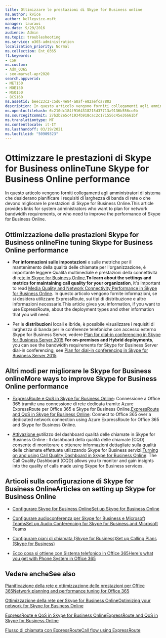 ```yaml
---
title: Ottimizzare le prestazioni di Skype for Business online
ms.author: kvice
author: kelleyvice-msft
manager: laurawi
ms.date: 9/29/2016
audience: Admin
ms.topic: troubleshooting
ms.service: o365-administration
localization_priority: Normal
ms.collection: Ent_O365
f1.keywords:
- CSH
ms.custom:
- Adm_O365
- seo-marvel-apr2020
search.appverid:
- MET150
- MOE150
- MSO150
- BCS160
ms.assetid: beec23c2-c5d6-4e84-a8af-e82aefca7802
description: In questo articolo vengono forniti collegamenti agli amministratori di sistema che pianificano i requisiti di larghezza di banda di rete o migliorano le prestazioni di Skype for Business Online.
ms.openlocfilehash: 6c210dc184f9164318215d37713a9136b556cc0b
ms.sourcegitcommit: 27b2b2e5c41934b918cac2c171556c45e36661bf
ms.translationtype: MT
ms.contentlocale: it-IT
ms.lasthandoff: 03/19/2021
ms.locfileid: "50909323"
---
```

# <a name="tune-skype-for-business-online-performance"></a><span data-ttu-id="547c0-103">Ottimizzare le prestazioni di Skype for Business online</span><span class="sxs-lookup"><span data-stu-id="547c0-103">Tune Skype for Business Online performance</span></span>

<span data-ttu-id="547c0-104">In questo articolo vengono forniti collegamenti agli amministratori di sistema che desiderano pianificare i requisiti di larghezza di banda di rete o che devono migliorare le prestazioni di Skype for Business Online.</span><span class="sxs-lookup"><span data-stu-id="547c0-104">This article provides links for system administrators who want to plan for network bandwidth requirements, or who need to improve the performance of Skype for Business Online.</span></span> 
  
## <a name="fine-tuning-skype-for-business-online-performance"></a><span data-ttu-id="547c0-105">Ottimizzazione delle prestazioni Skype for Business online</span><span class="sxs-lookup"><span data-stu-id="547c0-105">Fine tuning Skype for Business Online performance</span></span>

- <span data-ttu-id="547c0-106">**Per informazioni sulle impostazioni** e sulle metriche per il mantenimento della qualità delle chiamate per l'organizzazione, è importante leggere Qualità multimediale e prestazioni della connettività di [rete in Skype for Business Online.](/skypeforbusiness/optimizing-your-network/media-quality-and-network-connectivity-performance)</span><span class="sxs-lookup"><span data-stu-id="547c0-106">**To learn about the settings and metrics for maintaining call quality for your organization**, it's important to read [Media Quality and Network Connectivity Performance in Skype for Business Online](/skypeforbusiness/optimizing-your-network/media-quality-and-network-connectivity-performance).</span></span> <span data-ttu-id="547c0-107">In questo articolo vengono fornite informazioni, se si desidera utilizzare ExpressRoute, sui tipi di distribuzione e altre informazioni necessarie.</span><span class="sxs-lookup"><span data-stu-id="547c0-107">This article gives you information, if you want to use ExpressRoute, about the deployment types and other information that you will need.</span></span>
    
- <span data-ttu-id="547c0-108">Per le **distribuzioni** locali e ibride, è possibile visualizzare i requisiti di larghezza di banda per le conferenze telefoniche con accesso esterno Skype for Business Server, vedere [Plan for dial-in conferencing in Skype for Business Server 2015](/skypeforbusiness/plan-your-deployment/conferencing/dial-in-conferencing).</span><span class="sxs-lookup"><span data-stu-id="547c0-108">**For on-premises and Hybrid deployments**, you can see the bandwidth requirements for Skype for Business Server dial-in conferencing, see [Plan for dial-in conferencing in Skype for Business Server 2015](/skypeforbusiness/plan-your-deployment/conferencing/dial-in-conferencing).</span></span>
    
## <a name="more-ways-to-improve-skype-for-business-online-performance"></a><span data-ttu-id="547c0-109">Altri modi per migliorare le Skype for Business online</span><span class="sxs-lookup"><span data-stu-id="547c0-109">More ways to improve Skype for Business Online performance</span></span>

- <span data-ttu-id="547c0-110">[ExpressRoute e QoS in Skype for Business Online](/skypeforbusiness/optimizing-your-network/expressroute-and-qos-in-skype-for-business-online): Connessione a Office 365 tramite una connessione di rete dedicata tramite Azure ExpressRoute per Office 365 e Skype for Business Online.</span><span class="sxs-lookup"><span data-stu-id="547c0-110">[ExpressRoute and QoS in Skype for Business Online](/skypeforbusiness/optimizing-your-network/expressroute-and-qos-in-skype-for-business-online): Connect to Office 365 over a dedicated network connection using Azure ExpressRoute for Office 365 and Skype for Business Online.</span></span> 
    
- <span data-ttu-id="547c0-111">[Attivazione e](/SkypeForBusiness/using-call-quality-in-your-organization/turning-on-and-using-call-quality-dashboard)utilizzo del dashboard qualità delle chiamate in Skype for Business Online : Il dashboard della qualità delle chiamate (CQD) consente di monitorare e ottenere informazioni dettagliate sulla qualità delle chiamate effettuate utilizzando Skype for Business servizi.</span><span class="sxs-lookup"><span data-stu-id="547c0-111">[Turning on and using Call Quality Dashboard in Skype for Business Online](/SkypeForBusiness/using-call-quality-in-your-organization/turning-on-and-using-call-quality-dashboard): The Call Quality Dashboard (CQD) allows you to monitor and gain insights into the quality of calls made using Skype for Business services.</span></span> 
    
## <a name="articles-on-setting-up-skype-for-business-online"></a><span data-ttu-id="547c0-112">Articoli sulla configurazione di Skype for Business Online</span><span class="sxs-lookup"><span data-stu-id="547c0-112">Articles on setting up Skype for Business Online</span></span>

- [<span data-ttu-id="547c0-113">Configurare Skype for Business Online</span><span class="sxs-lookup"><span data-stu-id="547c0-113">Set up Skype for Business Online</span></span>](/skypeforbusiness/set-up-skype-for-business-online/set-up-skype-for-business-online)
    
- [<span data-ttu-id="547c0-114">Configurare audioconferenza per Skype for Business e Microsoft Teams</span><span class="sxs-lookup"><span data-stu-id="547c0-114">Set up Audio Conferencing for Skype for Business and Microsoft Teams</span></span>](/skypeforbusiness/audio-conferencing-in-office-365/set-up-audio-conferencing)
    
- [<span data-ttu-id="547c0-115">Configurare piani di chiamata (Skype for Business)</span><span class="sxs-lookup"><span data-stu-id="547c0-115">Set up Calling Plans (Skype for Business)</span></span>](/SkypeForBusiness/what-are-calling-plans-in-office-365/set-up-calling-plans)
    
- [<span data-ttu-id="547c0-116">Ecco cosa si ottiene con Sistema telefonico in Office 365</span><span class="sxs-lookup"><span data-stu-id="547c0-116">Here's what you get with Phone System in Office 365</span></span>](/skypeforbusiness/what-is-phone-system-in-office-365/here-s-what-you-get-with-phone-system)
    
## <a name="see-also"></a><span data-ttu-id="547c0-117">Vedere anche</span><span class="sxs-lookup"><span data-stu-id="547c0-117">See also</span></span>

[<span data-ttu-id="547c0-118">Pianificazione della rete e ottimizzazione delle prestazioni per Office 365</span><span class="sxs-lookup"><span data-stu-id="547c0-118">Network planning and performance tuning for Office 365</span></span>](network-planning-and-performance.md)
  
[<span data-ttu-id="547c0-119">Ottimizzazione della rete per Skype for Business Online</span><span class="sxs-lookup"><span data-stu-id="547c0-119">Optimizing your network for Skype for Business Online</span></span>](/skypeforbusiness/optimizing-your-network/optimizing-your-network)
  
[<span data-ttu-id="547c0-120">ExpressRoute e QoS in Skype for Business Online</span><span class="sxs-lookup"><span data-stu-id="547c0-120">ExpressRoute and QoS in Skype for Business Online</span></span>](/skypeforbusiness/optimizing-your-network/expressroute-and-qos-in-skype-for-business-online)
  
[<span data-ttu-id="547c0-121">Flusso di chiamata con ExpressRoute</span><span class="sxs-lookup"><span data-stu-id="547c0-121">Call flow using ExpressRoute</span></span>](/skypeforbusiness/optimizing-your-network/call-flow-using-expressroute)